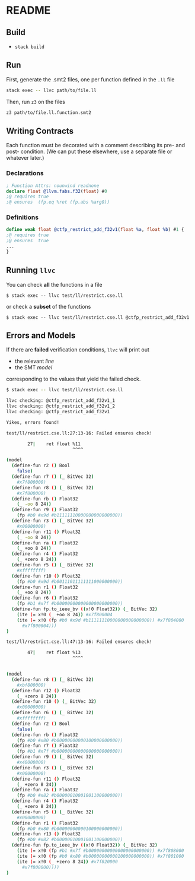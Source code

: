# README


## Build

- `stack build`

## Run

First, generate the .smt2 files, one per function defined in the `.ll` file

```sh
stack exec -- llvc path/to/file.ll
```

Then, run `z3` on the files

```sh
z3 path/to/file.ll.function.smt2
```

## Writing Contracts

Each function must be decorated with a comment describing its pre- and post- condition.
(We can put these elsewhere, use a separate file or whatever later.) 

### Declarations

```ll
; Function Attrs: nounwind readnone
declare float @llvm.fabs.f32(float) #0
;@ requires true 
;@ ensures  (fp.eq %ret (fp.abs %arg0))
```

### Definitions

```ll
define weak float @ctfp_restrict_add_f32v1(float %a, float %b) #1 {
;@ requires true
;@ ensures  true
...
}
```

## Running `llvc`

You can check **all** the functions in a file 

```
$ stack exec -- llvc test/ll/restrict.cse.ll
```

or check a **subset** of the functions 

```
$ stack exec -- llvc test/ll/restrict.cse.ll @ctfp_restrict_add_f32v1
```

## Errors and Models 

If there are **failed** verification conditions, `llvc` will print out 

- the relevant _line_
- the SMT _model_

corresponding to the values that yield the failed check.

```bash
$ stack exec -- llvc test/ll/restrict.cse.ll

llvc checking: @ctfp_restrict_add_f32v1_1
llvc checking: @ctfp_restrict_add_f32v1_2
llvc checking: @ctfp_restrict_add_f32v1

Yikes, errors found!

test/ll/restrict.cse.ll:27:13-16: Failed ensures check!

        27|    ret float %11
                         ^^^^

(model
  (define-fun r2 () Bool
    false)
  (define-fun r7 () (_ BitVec 32)
    #x7f800000)
  (define-fun r8 () (_ BitVec 32)
    #x7f800000)
  (define-fun rb () Float32
    (_ -oo 8 24))
  (define-fun r9 () Float32
    (fp #b0 #x9d #b11111110000000000000000))
  (define-fun r3 () (_ BitVec 32)
    #x00000000)
  (define-fun r11 () Float32
    (_ -oo 8 24))
  (define-fun ra () Float32
    (_ +oo 8 24))
  (define-fun r4 () Float32
    (_ +zero 8 24))
  (define-fun r5 () (_ BitVec 32)
    #xffffffff)
  (define-fun r10 () Float32
    (fp #b0 #x9d #b00111011111111000000000))
  (define-fun r1 () Float32
    (_ +oo 8 24))
  (define-fun r6 () Float32
    (fp #b1 #x7f #b00000000000000000000000))
  (define-fun fp.to_ieee_bv ((x!0 Float32)) (_ BitVec 32)
    (ite (= x!0 (_ +oo 8 24)) #x7f800004
    (ite (= x!0 (fp #b0 #x9d #b11111110000000000000000)) #x7f804000
      #x7f800004)))
)

test/ll/restrict.cse.ll:47:13-16: Failed ensures check!

        47|    ret float %13
                         ^^^^


(model
  (define-fun r8 () (_ BitVec 32)
    #xbf800000)
  (define-fun r12 () Float32
    (_ +zero 8 24))
  (define-fun r10 () (_ BitVec 32)
    #x00000000)
  (define-fun r6 () (_ BitVec 32)
    #xffffffff)
  (define-fun r2 () Bool
    false)
  (define-fun rb () Float32
    (fp #b0 #x80 #b00000000000100000000000))
  (define-fun r7 () Float32
    (fp #b1 #x7f #b00000000000000000000000))
  (define-fun r9 () (_ BitVec 32)
    #x40000800)
  (define-fun r3 () (_ BitVec 32)
    #x00000000)
  (define-fun r11 () Float32
    (_ +zero 8 24))
  (define-fun ra () Float32
    (fp #b0 #x82 #b00000010001001100000000))
  (define-fun r4 () Float32
    (_ +zero 8 24))
  (define-fun r5 () (_ BitVec 32)
    #x00000000)
  (define-fun r1 () Float32
    (fp #b0 #x80 #b00000000000100000000000))
  (define-fun r13 () Float32
    (fp #b0 #x82 #b00000010001001100000000))
  (define-fun fp.to_ieee_bv ((x!0 Float32)) (_ BitVec 32)
    (ite (= x!0 (fp #b1 #x7f #b00000000000000000000000)) #x7f808000
    (ite (= x!0 (fp #b0 #x80 #b00000000000100000000000)) #x7f801000
    (ite (= x!0 (_ +zero 8 24)) #x7f820000
      #x7f808000))))
)
```